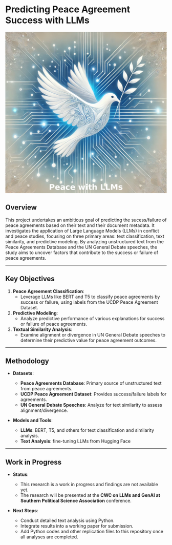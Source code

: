 # **Predicting Peace Agreement Success with LLMs**

![Peace with LLMs Banner](peacewithLLMs.png)

## **Overview**  
This project undertakes an ambitious goal of predicting the sucess/failure of peace agreements based on their text and their document metadata. It investigates the application of Large Language Models (LLMs) in conflict and peace studies, focusing on three primary areas: text classification, text similarity, and predictive modeling. By analyzing unstructured text from the Peace Agreements Database and the UN General Debate speeches, the study aims to uncover factors that contribute to the success or failure of peace agreements.  

---

## **Key Objectives**  
1. **Peace Agreement Classification**:  
   - Leverage LLMs like BERT and T5 to classify peace agreements by success or failure, using labels from the UCDP Peace Agreement Dataset.
2. **Predictive Modeling**:  
   - Analyze predictive performance of various explanations for success or failure of peace agreements.
3. **Textual Similarity Analysis**:  
   - Examine alignment or divergence in UN General Debate speeches to determine their predictive value for peace agreement outcomes.

---

## **Methodology**  
- **Datasets**:  
  - **Peace Agreements Database**: Primary source of unstructured text from peace agreements.
  - **UCDP Peace Agreement Dataset**: Provides success/failure labels for agreements.
  - **UN General Debate Speeches**: Analyze for text similarity to assess alignment/divergence.  

- **Models and Tools**:  
  - **LLMs**: BERT, T5, and others for text classification and similarity analysis.  
  - **Text Analysis**: fine-tuning LLMs from Hugging Face

---

## **Work in Progress**  
- **Status**:  
  - This research is a work in progress and findings are not available yet.  
  - The research will be presented at the **CWC on LLMs and GenAI at Southern Political Science Association** conference.  

- **Next Steps**:  
  - Conduct detailed text analysis using Python.  
  - Integrate results into a working paper for submission.  
  - Add Python codes and other replication files to this repository once all analyses are completed.
